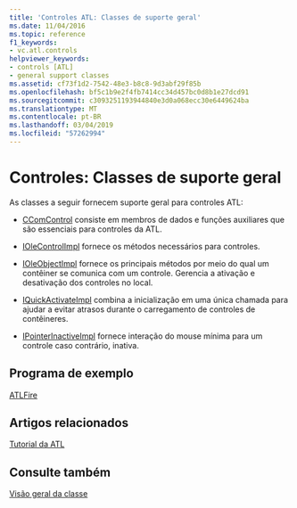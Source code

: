 ```yaml
---
title: 'Controles ATL: Classes de suporte geral'
ms.date: 11/04/2016
ms.topic: reference
f1_keywords:
- vc.atl.controls
helpviewer_keywords:
- controls [ATL]
- general support classes
ms.assetid: cf73f1d2-7542-48e3-b8c8-9d3abf29f85b
ms.openlocfilehash: bf5c1b9e2f4fb7414cc34d457bc0d8b1e27dcd91
ms.sourcegitcommit: c3093251193944840e3d0a068ecc30e6449624ba
ms.translationtype: MT
ms.contentlocale: pt-BR
ms.lasthandoff: 03/04/2019
ms.locfileid: "57262994"
---
```

# <a name="controls-general-support-classes"></a>Controles: Classes de suporte geral

As classes a seguir fornecem suporte geral para controles ATL:

- [CComControl](../atl/reference/ccomcontrol-class.md) consiste em membros de dados e funções auxiliares que são essenciais para controles da ATL.

- [IOleControlImpl](../atl/reference/iolecontrolimpl-class.md) fornece os métodos necessários para controles.

- [IOleObjectImpl](../atl/reference/ioleobjectimpl-class.md) fornece os principais métodos por meio do qual um contêiner se comunica com um controle. Gerencia a ativação e desativação dos controles no local.

- [IQuickActivateImpl](../atl/reference/iquickactivateimpl-class.md) combina a inicialização em uma única chamada para ajudar a evitar atrasos durante o carregamento de controles de contêineres.

- [IPointerInactiveImpl](../atl/reference/ipointerinactiveimpl-class.md) fornece interação do mouse mínima para um controle caso contrário, inativa.

## <a name="sample-program"></a>Programa de exemplo

[ATLFire](../visual-cpp-samples.md)

## <a name="related-articles"></a>Artigos relacionados

[Tutorial da ATL](../atl/active-template-library-atl-tutorial.md)

## <a name="see-also"></a>Consulte também

[Visão geral da classe](../atl/atl-class-overview.md)
